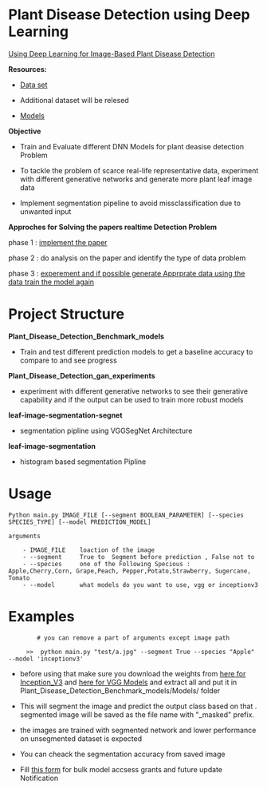 # Plant Disease Detection using Deep Learning

[Using Deep Learning for Image-Based Plant Disease Detection](https://arxiv.org/pdf/1604.03169.pdf) 



**Resources:**
- [Data set](https://github.com/spMohanty/PlantVillage-Dataset)

- Additional dataset will be relesed 

- [Models](https://gitlab.com/Israel777/Plant_Disease_Detection_models)



**Objective**

- Train and Evaluate different DNN Models for plant deasise detection Problem

- To tackle the problem of scarce real-life representative data, experiment with different generative networks and generate more plant leaf image data

- Implement segmentation pipeline to avoid missclassification due to unwanted input 



**Approches for Solving the papers realtime Detection Problem**

phase 1 : [implement the paper](https://github.com/singnet/plant-disease-experiments/tree/master/Plant_Disease_Detection_Benchmark_models) 

phase 2 : do analysis on the paper and identify the type of data problem 

phase 3 : [experement and if possible generate Apprprate data
		  using the data train the model again](https://github.com/singnet/plant_disease_experements/tree/master/Plant_Disease_Detection_gan_experimants)


# Project Structure

**Plant_Disease_Detection_Benchmark_models**

- Train and test different prediction models to get a baseline accuracy to compare to and see progress

**Plant_Disease_Detection_gan_experiments**

- experiment with different generative networks to see their generative capability and if the output can be used to train more robust models

**leaf-image-segmentation-segnet**

- segmentation pipline using VGGSegNet Architecture

**leaf-image-segmentation**

- histogram based segmentation Pipline 





# Usage

	Python main.py IMAGE_FILE [--segment BOOLEAN_PARAMETER] [--species SPECIES_TYPE] [--model PREDICTION_MODEL]

	arguments

		- IMAGE_FILE    loaction of the image
		- --segment     True to  Segment before prediction , False not to 
		- --species     one of the Following Specious :  Apple,Cherry,Corn, Grape,Peach, Pepper,Potato,Strawberry, Sugercane, Tomato
		- --model       what models do you want to use, vgg or inceptionv3



# Examples


		 	# you can remove a part of arguments except image path

		 >>  python main.py "test/a.jpg" --segment True --species "Apple" --model 'inceptionv3'
	   

- before using that make sure you download the weights from   [here for Inception_V3](https://drive.google.com/file/d/1PZ0SUyGbcKJidNcSfwKsnhR23O2PBl78/view?usp=sharing) and  [here for VGG Models](https://drive.google.com/file/d/1AufdWYl-TfeicAmaweq6Gd8q3--vuBfA/view?usp=sharing)  and extract all and put it in Plant_Disease_Detection_Benchmark_models/Models/  folder 
		
- This will segment the image and predict the output class based on that . segmented image will be saved as the file name with "_masked" prefix.


- the images are trained with segmented network and lower performance on unsegmented dataset is expected 

-  You can cheack the segmentation accuracy from saved image


- Fill [this form](https://goo.gl/forms/ceQNkEimLL8NN1sF2) for bulk model accsess grants and future update Notification
